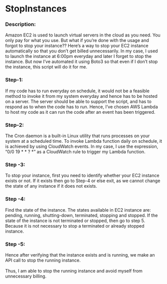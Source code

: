 # StopInstances
<h3>Description:</h3>

Amazon EC2 is used to launch virtual servers in the cloud as you need. You only pay for what you use. But what if you’re done with the usage and forgot to stop your instance?? Here’s a way to stop your EC2 instance automatically so that you don’t get billed unnecessarily.
In my case, I used to launch the instance at 6:00pm everyday and later I forget to stop the instance. But now I’ve automated it using Boto3 so that even if I don’t stop the instance, this script will do it for me.
<br /><h3>Step-1:</h3> 
If my code has to run everyday on schedule, it would not be a feasible method to invoke it from my system everyday and hence has to be hosted on a server. The server should be able to support the script, and has to respond as to when the code has to run. Hence, I’ve chosen AWS Lambda to host my code as it can run the code after an event has been triggered.
<br /><h3>Step-2:</h3> 
The Cron daemon is a built-in Linux utility that runs processes on your system at a scheduled time. To invoke Lambda function daily on schedule, it is achieved by using CloudWatch events. In my case, I use the expression, “0/0 19 * * ? *” as a CloudWatch rule to trigger my Lambda function.
<br /><h3>Step -3:</h3> 
To stop your instance, first you need to identify whether your EC2 instance exists or not. If it exists then go to Step-4 or else exit, as we cannot change the state of any instance if it does not exists.
<br /><h3>Step -4:</h3> 
Find the state of the instance. The states available in EC2 instance are: pending, running, shutting-down, terminated, stopping and stopped. If the state of the instance is not terminated or stopped, then go to step 5. Because it is not necessary to stop a terminated or already stopped instance.
<br /><h3>Step -5:</h3> 
Hence after verifying that the instance exists and is running, we make an API call to stop the running instance.<br />
<br />
Thus, I am able to stop the running instance and avoid myself from unnecessary billing.
